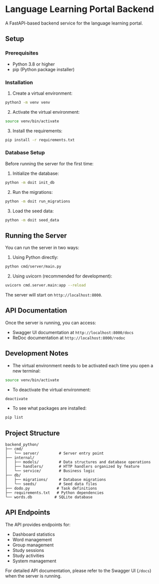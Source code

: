 # Language Learning Portal Backend

A FastAPI-based backend service for the language learning portal.

## Setup

### Prerequisites
- Python 3.8 or higher
- pip (Python package installer)

### Installation

1. Create a virtual environment:
```bash
python3 -m venv venv
```

2. Activate the virtual environment:
```bash
source venv/bin/activate
```

3. Install the requirements:
```bash
pip install -r requirements.txt
```

### Database Setup

Before running the server for the first time:

1. Initialize the database:
```bash
python -m doit init_db
```

2. Run the migrations:
```bash
python -m doit run_migrations
```

3. Load the seed data:
```bash
python -m doit seed_data
```

## Running the Server

You can run the server in two ways:

1. Using Python directly:
```bash
python cmd/server/main.py
```

2. Using uvicorn (recommended for development):
```bash
uvicorn cmd.server.main:app --reload
```

The server will start on `http://localhost:8000`.

## API Documentation

Once the server is running, you can access:
- Swagger UI documentation at `http://localhost:8000/docs`
- ReDoc documentation at `http://localhost:8000/redoc`

## Development Notes

- The virtual environment needs to be activated each time you open a new terminal:
```bash
source venv/bin/activate
```

- To deactivate the virtual environment:
```bash
deactivate
```

- To see what packages are installed:
```bash
pip list
```

## Project Structure

```
backend_python/
├── cmd/
│   └── server/         # Server entry point
├── internal/
│   ├── models/         # Data structures and database operations
│   ├── handlers/       # HTTP handlers organized by feature
│   └── service/        # Business logic
├── db/
│   ├── migrations/     # Database migrations
│   └── seeds/          # Seed data files
├── dodo.py            # Task definitions
├── requirements.txt   # Python dependencies
└── words.db          # SQLite database
```

## API Endpoints

The API provides endpoints for:
- Dashboard statistics
- Word management
- Group management
- Study sessions
- Study activities
- System management

For detailed API documentation, please refer to the Swagger UI (`/docs`) when the server is running. 